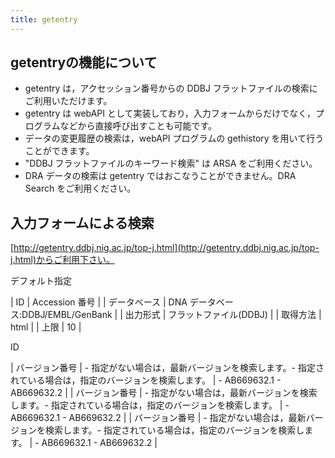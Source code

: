 ```yaml
---
title: getentry
---
```

## getentryの機能について
- getentry は，アクセッション番号からの DDBJ フラットファイルの検索にご利用いただけます。
- getentry は webAPI として実装しており，入力フォームからだけでなく，プログラムなどから直接呼び出すことも可能です。
- データの変更履歴の検索は，webAPI プログラムの gethistory を用いて行うことができます。
- "DDBJ フラットファイルのキーワード検索" は ARSA をご利用ください。
- DRA データの検索は getentry ではおこなうことができません。DRA Search をご利用ください。

## 入力フォームによる検索
[http://getentry.ddbj.nig.ac.jp/top-j.html](http://getentry.ddbj.nig.ac.jp/top-j.html)からご利用下さい。


<span class="table-caption">デフォルト指定</span>

|  ID  |  Accession 番号  |
|  データべース  |  DNA データベース:DDBJ/EMBL/GenBank  |
|  出力形式  |  フラットファイル(DDBJ)  |
|  取得方法  |  html  |
|  上限  |  10  |

<span class="table-caption">ID</span>

|  バージョン番号  |  - 指定がない場合は，最新バージョンを検索します。- 指定されている場合は，指定のバージョンを検索します。  |  - AB669632.1  - AB669632.2  |
|  バージョン番号  |  - 指定がない場合は，最新バージョンを検索します。- 指定されている場合は，指定のバージョンを検索します。  |  - AB669632.1  - AB669632.2  |
|  バージョン番号  |  - 指定がない場合は，最新バージョンを検索します。- 指定されている場合は，指定のバージョンを検索します。  |  - AB669632.1  - AB669632.2  |
